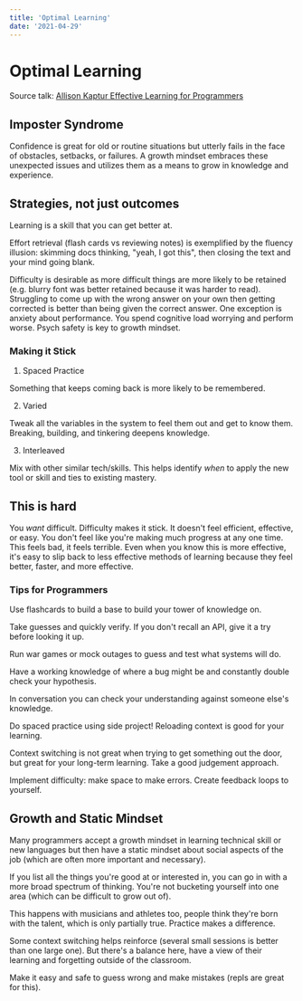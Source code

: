 ```yaml
---
title: 'Optimal Learning'
date: '2021-04-29'
---
```


# Optimal Learning


Source talk: [Allison Kaptur Effective Learning for Programmers](https://youtu.be/Mcc6JEhDSpo)

## Imposter Syndrome

Confidence is great for old or routine situations but utterly fails in the face of obstacles, setbacks, or failures. A growth mindset embraces these unexpected issues and utilizes them as a means to grow in knowledge and experience.

## Strategies, not just outcomes

Learning is a skill that you can get better at.

Effort retrieval (flash cards vs reviewing notes) is exemplified by the fluency illusion: skimming docs thinking, "yeah, I got this", then closing the text and your mind going blank.

Difficulty is desirable as more difficult things are more likely to be retained (e.g. blurry font was better retained because it was harder to read). Struggling to come up with the wrong answer on your own then getting corrected is better than being given the correct answer. One exception is anxiety about performance. You spend cognitive load worrying and perform worse. Psych safety is key to growth mindset.

### Making it Stick

1. Spaced Practice

Something that keeps coming back is more likely to be remembered.

2. Varied

Tweak all the variables in the system to feel them out and get to know them. Breaking, building, and tinkering deepens knowledge.

3. Interleaved

Mix with other similar tech/skills. This helps identify _when_ to apply the new tool or skill and ties to existing mastery.


## This is hard

You _want_ difficult. Difficulty makes it stick. It doesn't feel efficient, effective, or easy. You don't feel like you're making much progress at any one time. This feels bad, it feels terrible. Even when you know this is more effective, it's easy to slip back to less effective methods of learning because they feel better, faster, and more effective.

### Tips for Programmers

Use flashcards to build a base to build your tower of knowledge on.

Take guesses and quickly verify. If you don't recall an API, give it a try before looking it up.

Run war games or mock outages to guess and test what systems will do.

Have a working knowledge of where a bug might be and constantly double check your hypothesis.

In conversation you can check your understanding against someone else's knowledge.

Do spaced practice using side project! Reloading context is good for your learning.

Context switching is not great when trying to get something out the door, but great for your long-term learning. Take a good judgement approach.

Implement difficulty: make space to make errors. Create feedback loops to yourself.

## Growth and Static Mindset

Many programmers accept a growth mindset in learning technical skill or new languages but then have a static mindset about social aspects of the job (which are often more important and necessary).

If you list all the things you're good at or interested in, you can go in with a more broad spectrum of thinking. You're not bucketing yourself into one area (which can be difficult to grow out of).

This happens with musicians and athletes too, people think they're born with the talent, which is only partially true. Practice makes a difference.

Some context switching helps reinforce (several small sessions is better than one large one). But there's a balance here, have a view of their learning and forgetting outside of the classroom.

Make it easy and safe to guess wrong and make mistakes (repls are great for this).
